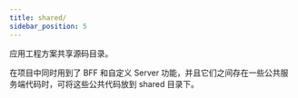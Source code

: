 ```yaml
---
title: shared/
sidebar_position: 5
---
```


应用工程方案共享源码目录。

在项目中同时用到了 BFF 和自定义 Server 功能，并且它们之间存在一些公共服务端代码时，可将这些公共代码放到 shared 目录下。
